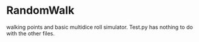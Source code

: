 # RandomWalk
walking points and basic multidice roll simulator. Test.py has nothing to do with the other files.

